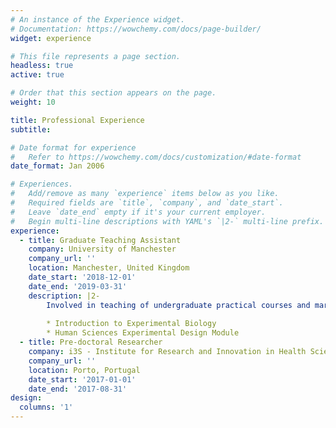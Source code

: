 ```yaml
---
# An instance of the Experience widget.
# Documentation: https://wowchemy.com/docs/page-builder/
widget: experience

# This file represents a page section.
headless: true
active: true

# Order that this section appears on the page.
weight: 10

title: Professional Experience
subtitle:

# Date format for experience
#   Refer to https://wowchemy.com/docs/customization/#date-format
date_format: Jan 2006

# Experiences.
#   Add/remove as many `experience` items below as you like.
#   Required fields are `title`, `company`, and `date_start`.
#   Leave `date_end` empty if it's your current employer.
#   Begin multi-line descriptions with YAML's `|2-` multi-line prefix.
experience:
  - title: Graduate Teaching Assistant
    company: University of Manchester
    company_url: ''
    location: Manchester, United Kingdom
    date_start: '2018-12-01'
    date_end: '2019-03-31'
    description: |2-
        Involved in teaching of undergraduate practical courses and marking of exams. Taught in the following modules:
        
        * Introduction to Experimental Biology
        * Human Sciences Experimental Design Module
  - title: Pre-doctoral Researcher
    company: i3S - Institute for Research and Innovation in Health Sciences
    company_url: ''
    location: Porto, Portugal
    date_start: '2017-01-01'
    date_end: '2017-08-31'
design:
  columns: '1'
---
```

